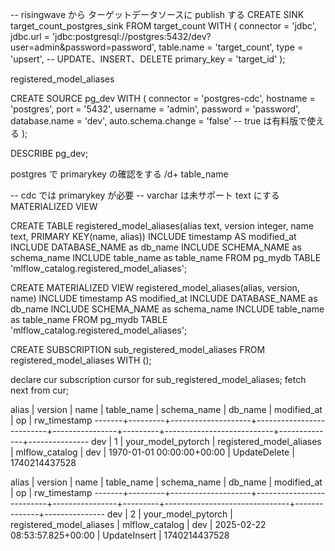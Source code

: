 
-- risingwave から ターゲットデータソースに publish する
CREATE SINK target_count_postgres_sink FROM target_count WITH (
    connector = 'jdbc',
    jdbc.url = 'jdbc:postgresql://postgres:5432/dev?user=admin&password=password',
    table.name = 'target_count',
    type = 'upsert', -- UPDATE、INSERT、DELETE
    primary_key = 'target_id'
);


registered_model_aliases




CREATE SOURCE pg_dev WITH (
    connector = 'postgres-cdc',
    hostname = 'postgres',
    port = '5432',
    username = 'admin',
    password = 'password',
    database.name = 'dev',
    auto.schema.change = 'false' -- true は有料版で使える
);




DESCRIBE pg_dev;

postgres で primarykey の確認をする
/d+ table_name


-- cdc では primarykey が必要
-- varchar は未サポート text にする
MATERIALIZED VIEW 

CREATE TABLE registered_model_aliases(alias text, version integer, name text, PRIMARY KEY(name, alias))
  INCLUDE timestamp AS modified_at
  INCLUDE DATABASE_NAME as db_name
  INCLUDE SCHEMA_NAME as schema_name
  INCLUDE table_name as table_name
  FROM pg_mydb TABLE 'mlflow_catalog.registered_model_aliases';


CREATE MATERIALIZED VIEW registered_model_aliases(alias, version, name)
  INCLUDE timestamp AS modified_at
  INCLUDE DATABASE_NAME as db_name
  INCLUDE SCHEMA_NAME as schema_name
  INCLUDE table_name as table_name
  FROM pg_mydb TABLE 'mlflow_catalog.registered_model_aliases';


CREATE SUBSCRIPTION sub_registered_model_aliases FROM registered_model_aliases WITH ();


declare cur subscription cursor for sub_registered_model_aliases;
fetch next from cur;



 alias | version |        name        |        table_name        |  schema_name   | db_name |        modified_at        |      op      | rw_timestamp
-------+---------+--------------------+--------------------------+----------------+---------+---------------------------+--------------+---------------
 dev   |       1 | your_model_pytorch | registered_model_aliases | mlflow_catalog | dev     | 1970-01-01 00:00:00+00:00 | UpdateDelete | 1740214437528


 alias | version |        name        |        table_name        |  schema_name   | db_name |          modified_at          |      op      | rw_timestamp
-------+---------+--------------------+--------------------------+----------------+---------+-------------------------------+--------------+---------------
 dev   |       2 | your_model_pytorch | registered_model_aliases | mlflow_catalog | dev     | 2025-02-22 08:53:57.825+00:00 | UpdateInsert | 1740214437528



